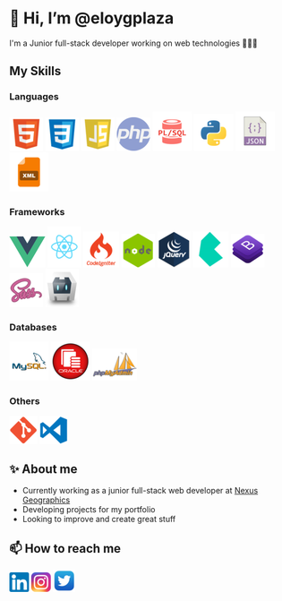 
# 👋 Hi, I’m @eloygplaza
I'm a Junior full-stack developer working on web technologies 👨🏻‍💻

## My Skills

### Languages

<!--![java](https://raw.githubusercontent.com/eloygplaza/eloygplaza/a2eb879735bc38995e507dd11cc62413da396e31/images/languages/java.png "Java")-->
![html](https://raw.githubusercontent.com/eloygplaza/eloygplaza/a2eb879735bc38995e507dd11cc62413da396e31/images/languages/html.png "HTML")
![css](https://raw.githubusercontent.com/eloygplaza/eloygplaza/a2eb879735bc38995e507dd11cc62413da396e31/images/languages/css.png "CSS")
![javascript](https://raw.githubusercontent.com/eloygplaza/eloygplaza/a2eb879735bc38995e507dd11cc62413da396e31/images/languages/javascript.png "Javascript")
![php](https://raw.githubusercontent.com/eloygplaza/eloygplaza/a2eb879735bc38995e507dd11cc62413da396e31/images/languages/php.png "PHP")
![plsql](https://raw.githubusercontent.com/eloygplaza/eloygplaza/a2eb879735bc38995e507dd11cc62413da396e31/images/languages/plsql.png "PL\SQL")
![python](https://raw.githubusercontent.com/eloygplaza/eloygplaza/a2eb879735bc38995e507dd11cc62413da396e31/images/languages/python.png "Python")
![json](https://raw.githubusercontent.com/eloygplaza/eloygplaza/a2eb879735bc38995e507dd11cc62413da396e31/images/languages/json.png "JSON")
![xml](https://raw.githubusercontent.com/eloygplaza/eloygplaza/a2eb879735bc38995e507dd11cc62413da396e31/images/languages/xml.png "XML")

### Frameworks

<!--![javaswing](https://raw.githubusercontent.com/eloygplaza/eloygplaza/a2eb879735bc38995e507dd11cc62413da396e31/images/frameworks/javaswing.png "Java Swing")
![javafx](https://raw.githubusercontent.com/eloygplaza/eloygplaza/a2eb879735bc38995e507dd11cc62413da396e31/images/frameworks/javafx.png "Java FX")
![springboot](https://raw.githubusercontent.com/eloygplaza/eloygplaza/a2eb879735bc38995e507dd11cc62413da396e31/images/frameworks/springboot.png "Spring Boot")
![androidstudio](https://raw.githubusercontent.com/eloygplaza/eloygplaza/a2eb879735bc38995e507dd11cc62413da396e31/images/frameworks/androidstudio.png "Android Studio")
![laravel](https://raw.githubusercontent.com/eloygplaza/eloygplaza/a2eb879735bc38995e507dd11cc62413da396e31/images/frameworks/laravel.png "Laravel")-->
![vue](https://raw.githubusercontent.com/eloygplaza/eloygplaza/main/images/frameworks/vue-logo.png "Vue JS")
![react](https://raw.githubusercontent.com/eloygplaza/eloygplaza/a2eb879735bc38995e507dd11cc62413da396e31/images/frameworks/react.png "React JS")
![codeigniter](https://raw.githubusercontent.com/eloygplaza/eloygplaza/main/images/frameworks/codeigniter-logo.png "Codeigniter")
![node](https://raw.githubusercontent.com/eloygplaza/eloygplaza/a2eb879735bc38995e507dd11cc62413da396e31/images/frameworks/nodejs.png "Node JS")
![jquery](https://raw.githubusercontent.com/eloygplaza/eloygplaza/a2eb879735bc38995e507dd11cc62413da396e31/images/frameworks/jquery.png "JQuery")
![bulma](https://raw.githubusercontent.com/eloygplaza/eloygplaza/main/images/frameworks/bulma-logo.png "Bulma")
![bootstrap](https://raw.githubusercontent.com/eloygplaza/eloygplaza/a2eb879735bc38995e507dd11cc62413da396e31/images/frameworks/bootstrap.png "Bootstrap")
![nodesass](https://raw.githubusercontent.com/eloygplaza/eloygplaza/a2eb879735bc38995e507dd11cc62413da396e31/images/frameworks/sass.png "SASS")
![apachecordova](https://raw.githubusercontent.com/eloygplaza/eloygplaza/a2eb879735bc38995e507dd11cc62413da396e31/images/frameworks/apachecordova.png "Apache Cordova")
<!--![semanticui](https://raw.githubusercontent.com/eloygplaza/eloygplaza/a2eb879735bc38995e507dd11cc62413da396e31/images/frameworks/semanticui.png "Semantic UI")-->

### Databases

<!--![mongodb](https://raw.githubusercontent.com/eloygplaza/eloygplaza/a2eb879735bc38995e507dd11cc62413da396e31/images/databases/mongodb.png "MongoDB")-->
![MySQL](https://raw.githubusercontent.com/eloygplaza/eloygplaza/a2eb879735bc38995e507dd11cc62413da396e31/images/databases/mysql.png "MySQL")
![oracle](https://raw.githubusercontent.com/eloygplaza/eloygplaza/a2eb879735bc38995e507dd11cc62413da396e31/images/databases/oracle.png "Oracle SQL")
![phpmyadmin](https://raw.githubusercontent.com/eloygplaza/eloygplaza/a2eb879735bc38995e507dd11cc62413da396e31/images/databases/phpmyadmin.png "PhpMyAdmin")

### Others

![git](https://raw.githubusercontent.com/eloygplaza/eloygplaza/a2eb879735bc38995e507dd11cc62413da396e31/images/others/git.png "Git")
![vscode](https://raw.githubusercontent.com/eloygplaza/eloygplaza/a2eb879735bc38995e507dd11cc62413da396e31/images/others/vscode.png "Visual Studio Code")

## :sparkles: About me

- Currently working as a junior full-stack web developer at [Nexus Geographics](https://www.linkedin.com/company/nexus-geographics/)
- Developing projects for my portfolio
- Looking to improve and create great stuff
<!--- 👀 I’m interested in ...
- 🌱 I’m currently learning ...
- 💞️ I’m looking to collaborate on ... --->

## 📫 How to reach me
[![linkedin](https://raw.githubusercontent.com/eloygplaza/eloygplaza/a2eb879735bc38995e507dd11cc62413da396e31/images/social/linkedin.png)](https://www.linkedin.com/in/eloygplaza/) 
[![instagram](https://raw.githubusercontent.com/eloygplaza/eloygplaza/a2eb879735bc38995e507dd11cc62413da396e31/images/social/instagram.png)](https://www.instagram.com/eloygplaza/)
[![twitter](https://raw.githubusercontent.com/eloygplaza/eloygplaza/a2eb879735bc38995e507dd11cc62413da396e31/images/social/twiiter.png)](https://twitter.com/eloygplaza)
<!--**Web:** [eloygplaza.github.io](https://eloygplaza.github.io/)<br><br>
**LinkedIn:** [Eloy Garcia](https://www.linkedin.com/in/eloygplaza/)<br><br>
**Instagram:** [@eloygplaza](https://www.instagram.com/eloygplaza/)<br><br>->
<!---
eloygplaza/eloygplaza is a ✨ special ✨ repository because its `README.md` (this file) appears on your GitHub profile.
You can click the Preview link to take a look at your changes.
--->
